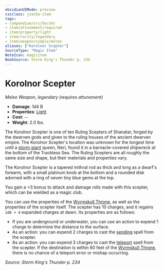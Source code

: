 ```yaml
---
obsidianUIMode: preview
cssclass: json5e-item
tags:
- compendium/src/5e/skt
- item/attunement/required
- item/property/light
- item/rarity/legendary
- item/weapon/simple/melee
aliases: ["Korolnor Scepter"]
SourceType: "Magic Item"
NoteIcon: magicitem
BookSource: Storm King's Thunder p. 234
---
```

# Korolnor Scepter
*Melee Weapon, legendary (requires attunement)*  

- **Damage**: 1d4 B
- **Properties**: [Light](/2-Mechanics/CLI/rules/item-properties.md#Light)
- **Cost**: ⏤
- **Weight**: 2.0 lbs.

The Korolnor Scepter is one of ten Ruling Scepters of Shanatar, forged by the dwarven gods and given to the ruling houses of the ancient dwarven empire. The Korolnor Scepter's location was unknown for the longest time until a [storm giant](/2-Mechanics/CLI/bestiary/giant/storm-giant.md) queen, Neri, found it in a barnacle-covered shipwreck at the bottom of the Trackless Sea. The Ruling Scepters are all roughly the same size and shape, but their materials and properties vary.

The Korolnor Scepter is a tapered mithral rod as thick and long as a dwarf's forearm, with a small platinum knob at the bottom and a rounded disk adorned with a ring of seven tiny blue gems at the top.

You gain a +3 bonus to attack and damage rolls made with this scepter, which can be wielded as a magic club.

You can use the properties of the [Wyrmskull Throne](/2-Mechanics/CLI/items/wyrmskull-throne-skt.md), as well as the properties of the scepter itself. The scepter has 10 charges, and it regains `1d6 + 4` expanded charges at dawn. Its properties are as follows:

- If you are underground or underwater, you can use an action to expend 1 charge to determine the distance to the surface.  
- As an action: you can expend 2 charges to cast the [sending](/2-Mechanics/CLI/spells/sending.md) spell from the scepter.  
- As an action: you can expend 3 charges to cast the [teleport](/2-Mechanics/CLI/spells/teleport.md) spell from the scepter. If the destination is within 60 feet of the [Wyrmskull Throne](/2-Mechanics/CLI/items/wyrmskull-throne-skt.md), there is no chance of a teleport error or mishap occurring.  

*Source: Storm King's Thunder p. 234*